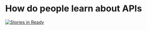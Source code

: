 # How do people learn about APIs


[![Stories in Ready](https://badge.waffle.io/APIChampion/HowdopeoplelearnaboutAPIs.svg?label=ready&title=Ready)](http://waffle.io/APIChampion/HowdopeoplelearnaboutAPIs)
